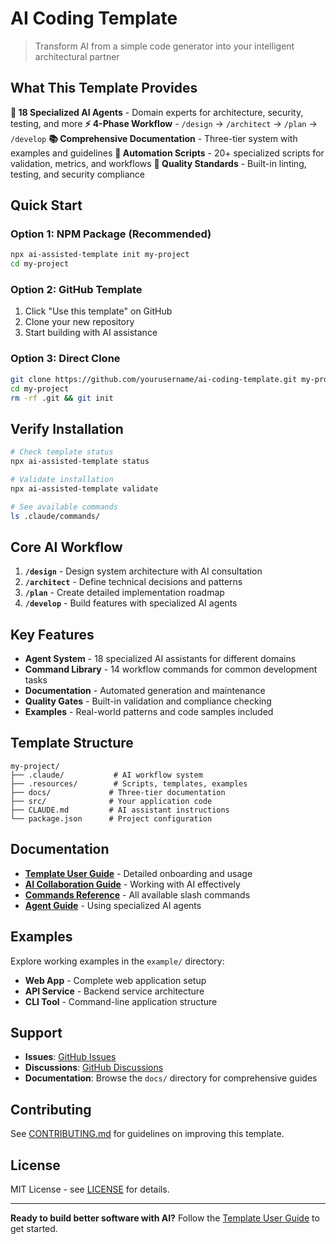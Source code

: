 # AI Coding Template

> Transform AI from a simple code generator into your intelligent architectural partner

## What This Template Provides

**🤖 18 Specialized AI Agents** - Domain experts for architecture, security, testing, and more
**⚡ 4-Phase Workflow** - `/design` → `/architect` → `/plan` → `/develop`
**📚 Comprehensive Documentation** - Three-tier system with examples and guidelines
**🔧 Automation Scripts** - 20+ specialized scripts for validation, metrics, and workflows
**🎯 Quality Standards** - Built-in linting, testing, and security compliance

## Quick Start

### Option 1: NPM Package (Recommended)

```bash
npx ai-assisted-template init my-project
cd my-project
```

### Option 2: GitHub Template

1. Click "Use this template" on GitHub
2. Clone your new repository
3. Start building with AI assistance

### Option 3: Direct Clone

```bash
git clone https://github.com/yourusername/ai-coding-template.git my-project
cd my-project
rm -rf .git && git init
```

## Verify Installation

```bash
# Check template status
npx ai-assisted-template status

# Validate installation
npx ai-assisted-template validate

# See available commands
ls .claude/commands/
```

## Core AI Workflow

1. **`/design`** - Design system architecture with AI consultation
2. **`/architect`** - Define technical decisions and patterns
3. **`/plan`** - Create detailed implementation roadmap
4. **`/develop`** - Build features with specialized AI agents

## Key Features

- **Agent System** - 18 specialized AI assistants for different domains
- **Command Library** - 14 workflow commands for common development tasks
- **Documentation** - Automated generation and maintenance
- **Quality Gates** - Built-in validation and compliance checking
- **Examples** - Real-world patterns and code samples included

## Template Structure

```text
my-project/
├── .claude/           # AI workflow system
├── .resources/        # Scripts, templates, examples
├── docs/             # Three-tier documentation
├── src/              # Your application code
├── CLAUDE.md         # AI assistant instructions
└── package.json      # Project configuration
```

## Documentation

- **[Template User Guide](./README-TEMPLATE.md)** - Detailed onboarding and usage
- **[AI Collaboration Guide](./docs/ai-tools/guides/ai-collaboration-guide.md)** - Working with AI effectively
- **[Commands Reference](./docs/ai-tools/reference/commands.md)** - All available slash commands
- **[Agent Guide](./docs/ai-tools/guides/comprehensive-agent-guide.md)** - Using specialized AI agents

## Examples

Explore working examples in the `example/` directory:

- **Web App** - Complete web application setup
- **API Service** - Backend service architecture
- **CLI Tool** - Command-line application structure

## Support

- **Issues**: [GitHub Issues](https://github.com/yourusername/ai-coding-template/issues)
- **Discussions**: [GitHub Discussions](https://github.com/yourusername/ai-coding-template/discussions)
- **Documentation**: Browse the `docs/` directory for comprehensive guides

## Contributing

See [CONTRIBUTING.md](./CONTRIBUTING.md) for guidelines on improving this template.

## License

MIT License - see [LICENSE](./LICENSE) for details.

---

**Ready to build better software with AI?** Follow the [Template User Guide](./README-TEMPLATE.md) to get started.
